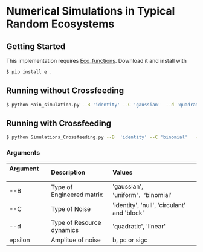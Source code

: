 # Numerical Simulations in Typical Random Ecosystems
## Getting Started

This implementation requires [Eco_functions](https://github.com/Wenping-Cui/Eco_functions). Download it and install with
``` bash
$ pip install e .
```

## Running without Crossfeeding

```bash
$ python Main_simulation.py --B 'identity' --C 'gaussian'  --d 'quadratic' 

```

## Running with Crossfeeding

```bash
$ python Simulations_Crossfeeding.py --B  'identity' --C 'binomial'   --d 'quadratic' 
```
### Arguments

| Argument &nbsp; &nbsp; &nbsp; &nbsp; | Description | Values |
| :---         |     :---      |          :--- |
| --B        |     Type of Engineered matrix      |  'gaussian', 'uniform'，‘binomial’ |
| --C     | Type of Noise       | 'identity', 'null', 'circulant' and 'block'     |
| --d   | Type of Resource dynamics     | 'quadratic', 'linear' |
| epsilon  | Amplitue of noise    | b, pc or sigc |
